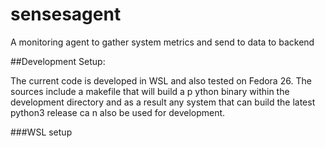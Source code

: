 # sensesagent
A monitoring agent to gather system metrics and send to data to backend

##Development Setup: 

The current code is developed in WSL and also tested on Fedora 26. The sources include a makefile that will build a p
ython binary within the development directory and as a result any system that can build the latest python3 release ca
n also be used for development.


###WSL setup

